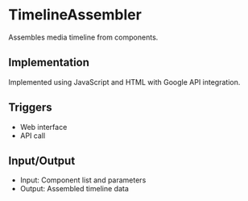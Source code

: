 # TimelineAssembler

Assembles media timeline from components.

## Implementation

Implemented using JavaScript and HTML with Google API integration.

## Triggers

- Web interface
- API call

## Input/Output

- Input: Component list and parameters
- Output: Assembled timeline data